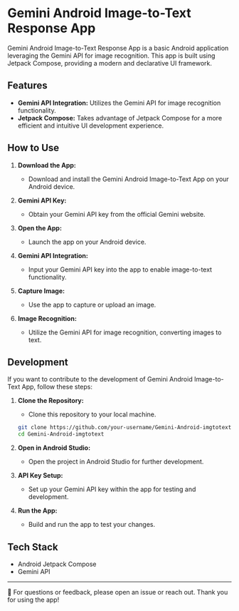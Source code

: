 # Gemini Android Image-to-Text Response App

Gemini Android Image-to-Text Response App is a basic Android application leveraging the Gemini API for image recognition. This app is built using Jetpack Compose, providing a modern and declarative UI framework.

## Features

- **Gemini API Integration:** Utilizes the Gemini API for image recognition functionality.
- **Jetpack Compose:** Takes advantage of Jetpack Compose for a more efficient and intuitive UI development experience.

## How to Use

1. **Download the App:**
   - Download and install the Gemini Android Image-to-Text App on your Android device.

2. **Gemini API Key:**
   - Obtain your Gemini API key from the official Gemini website.

3. **Open the App:**
   - Launch the app on your Android device.

4. **Gemini API Integration:**
   - Input your Gemini API key into the app to enable image-to-text functionality.

5. **Capture Image:**
   - Use the app to capture or upload an image.

6. **Image Recognition:**
   - Utilize the Gemini API for image recognition, converting images to text.

## Development

If you want to contribute to the development of Gemini Android Image-to-Text App, follow these steps:

1. **Clone the Repository:**
   - Clone this repository to your local machine.

   ```bash
   git clone https://github.com/your-username/Gemini-Android-imgtotext.git
   cd Gemini-Android-imgtotext
   ```

2. **Open in Android Studio:**
   - Open the project in Android Studio for further development.

3. **API Key Setup:**
   - Set up your Gemini API key within the app for testing and development.

4. **Run the App:**
   - Build and run the app to test your changes.

## Tech Stack

- Android Jetpack Compose
- Gemini API


---

🚀 For questions or feedback, please open an issue or reach out. Thank you for using the app!
